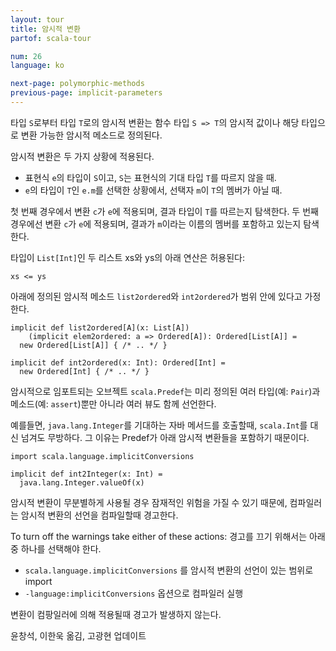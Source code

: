 ```yaml
---
layout: tour
title: 암시적 변환
partof: scala-tour

num: 26
language: ko

next-page: polymorphic-methods
previous-page: implicit-parameters
---
```


타입 `S`로부터 타입 `T`로의 암시적 변환는 함수 타입 `S => T`의 암시적 값이나 해당 타입으로 변환 가능한 암시적 메소드로 정의된다.

암시적 변환은 두 가지 상황에 적용된다.

* 표현식 `e`의 타입이 `S`이고, `S`는 표현식의 기대 타입 `T`를 따르지 않을 때.
* `e`의 타입이 `T`인 `e.m`를 선택한 상황에서, 선택자 `m`이 `T`의 멤버가 아닐 때.


첫 번째 경우에서 변환 `c`가 `e`에 적용되며, 결과 타입이 `T`를 따르는지 탐색한다.
두 번째 경우에선 변환 `c`가 `e`에 적용되며, 결과가 `m`이라는 이름의 멤버를 포함하고 있는지 탐색한다.

타입이 `List[Int]`인 두 리스트 xs와 ys의 아래 연산은 허용된다:

    xs <= ys

아래에 정의된 암시적 메소드 `list2ordered`와 `int2ordered`가 범위 안에 있다고 가정한다.

    implicit def list2ordered[A](x: List[A])
        (implicit elem2ordered: a => Ordered[A]): Ordered[List[A]] =
      new Ordered[List[A]] { /* .. */ }
    
    implicit def int2ordered(x: Int): Ordered[Int] = 
      new Ordered[Int] { /* .. */ }

암시적으로 임포트되는 오브젝트 `scala.Predef`는 미리 정의된 여러 타입(예: `Pair`)과 메소드(예: `assert`)뿐만 아니라 여러 뷰도 함께 선언한다. 

예를들면, `java.lang.Integer`를 기대하는 자바 메서드를 호출할때, `scala.Int`를 대신 넘겨도 무방하다. 그 이유는 Predef가 아래 암시적 변환들을 포함하기 때문이다.

```tut
import scala.language.implicitConversions

implicit def int2Integer(x: Int) =
  java.lang.Integer.valueOf(x)
```

암시적 변환이 무분별하게 사용될 경우 잠재적인 위험을 가질 수 있기 때문에, 컴파일러는 암시적 변환의 선언을 컴파일할때 경고한다.

To turn off the warnings take either of these actions:
경고를 끄기 위해서는 아래 중 하나를 선택해야 한다.

* `scala.language.implicitConversions` 를 암시적 변환의 선언이 있는 범위로 import
* `-language:implicitConversions` 옵션으로 컴파일러 실행

변환이 컴팡일러에 의해 적용될때 경고가 발생하지 않는다.


윤창석, 이한욱 옮김, 고광현 업데이트
